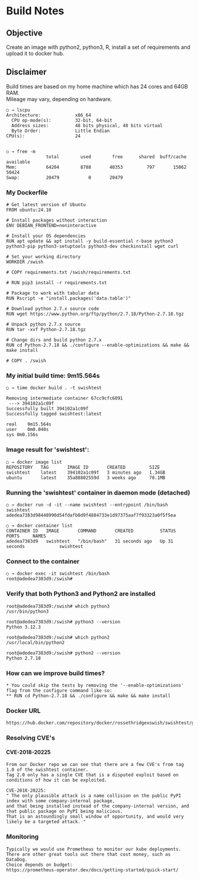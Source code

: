 # Build Notes
## Objective
Create an image with python2, python3, R, install a set of requirements and upload it to
docker hub.

## Disclaimer
Build times are based on my home machine which has 24 cores and 64GB RAM.  
Mileage may vary, depending on hardware.
```text
○ → lscpu
Architecture:             x86_64
  CPU op-mode(s):         32-bit, 64-bit
  Address sizes:          48 bits physical, 48 bits virtual
  Byte Order:             Little Endian
CPU(s):                   24


○ → free -m
               total        used        free      shared  buff/cache   available
Mem:           64204        8788       40353         797       15062       50424
Swap:          20479           0       20479
```

### My Dockerfile
```text
# Get latest version of Ubuntu
FROM ubuntu:24.10

# Install packages without interaction
ENV DEBIAN_FRONTEND=noninteractive

# Install your OS dependencies
RUN apt update && apt install -y build-essential r-base python3 python3-pip python3-setuptools python3-dev checkinstall wget curl

# Set your working directory
WORKDIR /swish

# COPY requirements.txt /swish/requirements.txt

# RUN pip3 install -r requirements.txt

# Package to work with tabular data
RUN Rscript -e "install.packages('data.table')"

# Download python 2.7.x source code
RUN wget https://www.python.org/ftp/python/2.7.18/Python-2.7.18.tgz

# Unpack python 2.7.x source
RUN tar -xvf Python-2.7.18.tgz

# Change dirs and build python 2.7.x
RUN cd Python-2.7.18 && ./configure --enable-optimizations && make && make install

# COPY . /swish

```

### My initial build time: 9m15.564s
```text
○ → time docker build . -t swishtest

Removing intermediate container 67cc9cfc6091
 ---> 394102a1c09f
Successfully built 394102a1c09f
Successfully tagged swishtest:latest

real	9m15.564s
user	0m0.040s
sys	0m0.156s
```

### Image result for 'swishtest':
```text
○ → docker image list
REPOSITORY   TAG       IMAGE ID       CREATED         SIZE
swishtest    latest    394102a1c09f   3 minutes ago   1.34GB
ubuntu       latest    35a88802559d   3 weeks ago     78.1MB
```

### Running the 'swishtest' container in daemon mode (detached)
```text
○ → docker run -d -it --name swishtest --entrypoint /bin/bash swishtest
adedea7383d98448990d54fdafb0d9f4884733e1d97375aaf7f93323a0f5f5ea

○ → docker container list
CONTAINER ID   IMAGE       COMMAND       CREATED          STATUS          PORTS     NAMES
adedea7383d9   swishtest   "/bin/bash"   31 seconds ago   Up 31 seconds             swishtest

```
### Connect to the container
```text
○ → docker exec -it swishtest /bin/bash
root@adedea7383d9:/swish#
```
### Verify that both Python3 and Python2 are installed
```text
root@adedea7383d9:/swish# which python3
/usr/bin/python3

root@adedea7383d9:/swish# python3 --version
Python 3.12.3

root@adedea7383d9:/swish# which python2
/usr/local/bin/python2

root@adedea7383d9:/swish# python2 --version
Python 2.7.18
```
### How can we improve build times?
```text
* You could skip the tests by removing the '--enable-optimizations' flag from the configure command like so:
** RUN cd Python-2.7.18 && ./configure && make && make install
```
### Docker URL
```text
https://hub.docker.com/repository/docker/rossethridgexswish/swishtest/general
```
### Resolving CVE's
#### CVE-2018-20225
```text
From our Docker repo we can see that there are a few CVE's from tag 1.0 of the swishtest container.
Tag 2.0 only has a single CVE that is a disputed exploit based on conditions of how it can be exploited.

CVE-2018-20225:
" The only plausible attack is a name collision on the public PyPI index with some company-internal package,  
and that being installed instead of the company-internal version, and that public package on PyPI being malicious.  
That is an astoundingly small window of opportunity, and would very likely be a targeted attack. "
```
### Monitoring
```text
Typically we would use Prometheus to monitor our kube deployments.
There are other great tools out there that cost money, such as DataDog.
Choice depends on budget:
https://prometheus-operator.dev/docs/getting-started/quick-start/
```